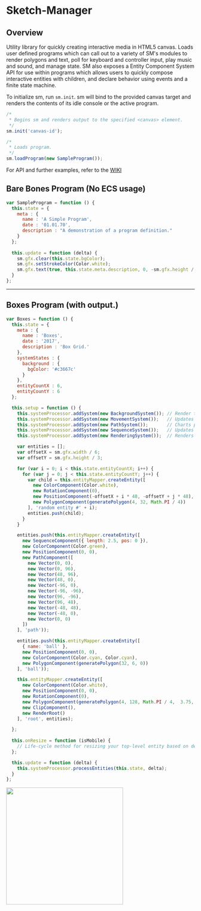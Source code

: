 # Sketch-Manager 

## Overview
Utility library for quickly creating interactive media in HTML5 canvas. Loads user defined programs which can call out to a variety of SM's modules to render polygons and text, poll for keyboard and controller input, play music and sound, and manage state. SM also exposes a Entity Component System API for use within programs which allows users to quickly compose interactive entities with children, and declare behavior using events and a finite state machine.

To initialize sm, run ```sm.init```. sm will bind to the provided canvas target and renders the contents of its idle console or the active program. 

```JavaScript
/*
 * Begins sm and renders output to the specified <canvas> element.
 */
sm.init('canvas-id'); 

/*
 * Loads program.
 */
sm.loadProgram(new SampleProgram());
```

For API and further examples, refer to the [WIKI](https://github.com/AldousP/canvas-sketches/wiki)
## Bare Bones Program (No ECS usage)

```JavaScript
var SampleProgram = function () {
  this.state = {
    meta : {
      name : 'A Simple Program',
      date : '01.01.70',
      description : "A demonstration of a program definition."
    }
  };
  
  this.update = function (delta) {
    sm.gfx.clear(this.state.bgColor);
    sm.gfx.setStrokeColor(Color.white);
    sm.gfx.text(true, this.state.meta.description, 0, -sm.gfx.height / 2.5 + 24, 12, 'Arial');
  }
};

```

***

## Boxes Program (with output.)

```javascript
var Boxes = function () {
  this.state = {
    meta : {
      name : 'Boxes',
      date : '2017',
      description : 'Box Grid.'
    },
    systemStates : {
      background : {
        bgColor: '#c3667c'
      }
    },
    entityCountX : 6,
    entityCountY : 6
  };

  this.setup = function () {
    this.systemProcessor.addSystem(new BackgroundSystem()); // Render the Background color declared on the state
    this.systemProcessor.addSystem(new MovementSystem());   // Updates pos of entities with a Movement component.
    this.systemProcessor.addSystem(new PathSystem());       // Charts progress along line path. Mapped here to sequence.
    this.systemProcessor.addSystem(new SequenceSystem());   // Updates oscilating sequence components.
    this.systemProcessor.addSystem(new RenderingSystem());  // Renders scene. Starting with entity with RenderRoot component. 

    var entities = [];
    var offsetX = sm.gfx.width / 6;
    var offsetY = sm.gfx.height / 3;

    for (var i = 0; i < this.state.entityCountX; i++) {
      for (var j = 0; j < this.state.entityCountY; j++) {
        var child = this.entityMapper.createEntity([
          new ColorComponent(Color.white),
          new RotationComponent(0),
          new PositionComponent(-offsetX + i * 48, -offsetY + j * 48),
          new PolygonComponent(generatePolygon(4, 32, Math.PI / 4))
        ], 'random entity #' + i);
        entities.push(child);
      }
    }

    entities.push(this.entityMapper.createEntity([
      new SequenceComponent({ length: 2.5, pos: 0 }),
      new ColorComponent(Color.green),
      new PositionComponent(0, 0),
      new PathComponent([
        new Vector(0, 0),
        new Vector(0, 96),
        new Vector(48, 96),
        new Vector(48, 0),
        new Vector(-96, 0),
        new Vector(-96, -96),
        new Vector(96, -96),
        new Vector(96, 48),
        new Vector(-48, 48),
        new Vector(-48, 0),
        new Vector(0, 0)
      ])
    ], 'path'));

    entities.push(this.entityMapper.createEntity([
      { name: 'ball' },
      new PositionComponent(0, 0),
      new ColorComponent(Color.cyan, Color.cyan),
      new PolygonComponent(generatePolygon(32, 6, 0))
    ], 'ball'));

    this.entityMapper.createEntity([
      new ColorComponent(Color.white),
      new PositionComponent(0, 0),
      new RotationComponent(0),
      new PolygonComponent(generatePolygon(4, 128, Math.PI / 4,  3.75, 1.75)),
      new ClipComponent(),
      new RenderRoot()
    ], 'root', entities);

  };
  
  this.onResize = function (isMobile) {
    // Life-cycle method for resizing your top-level entity based on device size. 
  };

  this.update = function (delta) {
    this.systemProcessor.processEntities(this.state, delta);
  }
};
```

<img src="http://i.imgur.com/zWtRitW.png" width="312" />
